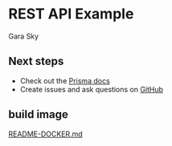 # REST API Example

Gara Sky

## Next steps

- Check out the [Prisma docs](https://www.prisma.io/docs)
- Create issues and ask questions on [GitHub](https://github.com/prisma/prisma/)


## build image
[README-DOCKER.md](README-DOCKER.md)
